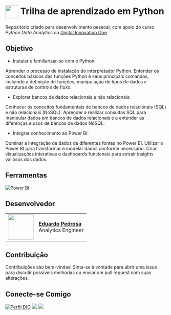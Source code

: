 <h1>
    <a href="https://www.dio.me/">
     <img align="center" width="40px" src="https://hermes.digitalinnovation.one/assets/diome/logo-minimized.png"></a>
    <span> Trilha de aprendizado em Python </span>
</h1>

Repositório criado para desenvolvimento pessoal, com apoio do curso *Python Data Analytics* da [Digital Innovation One](https://www.dio.me/).

## Objetivo

- Instalar e familiarizar-se com o Python:

Aprender o processo de instalação do interpretador Python.
Entender os conceitos básicos das funções Python e seus principais comandos, incluindo a definição de funções, manipulação de tipos de dados e estruturas de controle de fluxo.

- Explorar bancos de dados relacionais e não relacionais:

Conhecer os conceitos fundamentais de bancos de dados relacionais (SQL) e não relacionais (NoSQL).
Aprender a realizar consultas SQL para manipular dados em bancos de dados relacionais e a entender as diferenças e usos de bancos de dados NoSQL.

- Integrar conhecimento ao Power BI:

Dominar a integração de dados de diferentes fontes no Power BI.
Utilizar o Power BI para transformar e modelar dados conforme necessário.
Criar visualizações interativas e dashboards funcionais para extrair insights valiosos dos dados.


## Ferramentas
[![Power Bi](https://img.shields.io/badge/power_bi-000?style=for-the-badge&logo=powerbi&logoColor=FFDD02)](https://www.microsoft.com/pt-br/power-platform/products/power-bi)
<br>

## Desenvolvedor
<table>
  <tr>
    <td>
      <img width="80px" align="center" src="https://avatars.githubusercontent.com/Eduardoppereira"/>
    </td>
    <td align="left">
      <a href="https://github.com/Eduardoppereira">
        <span><b>Eduardo Pedrosa</b></span>
      </a>
      <br>
      <span>Analytics Engineer</span>
    </td>
  </tr>
</table>


## Contribuição

Contribuições são bem-vindas! Sinta-se à vontade para abrir uma issue para discutir possíveis melhorias ou enviar um pull request com suas alterações.

## Conecte-se Comigo

[![Perfil DIO](https://img.shields.io/badge/-Meu%20Perfil%20na%20DIO-30A3DC?style=for-the-badge)](https://www.dio.me/users/eduardopedrosap)
<a href = "https://www.instagram.com/eduardo_01511/" target="_blank"><img src="https://img.shields.io/badge/-Instagram-%23E4405F?style=for-the-badge&logo=instagram&logoColor=white" target="_blank"></a>
<a href = "https://www.linkedin.com/in/eduardo-pedrosap/"><img src="https://img.shields.io/badge/LinkedIn-0077B5?style=for-the-badge&logo=linkedin&logoColor=white"></a>
